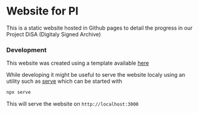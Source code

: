 # Website for PI

This is a static website hosted in Github pages to detail the progress in our Project DiSA (Digitaly Signed Archive)

### Development

This website was created using a template available [here](https://bootstrapmade.com/flexstart-bootstrap-startup-template/)

While developing it might be useful to serve the website localy using an utility such as [serve](https://www.npmjs.com/package/serve) which can be started with

```sh
npx serve
```

This will serve the website on `http://localhost:3000`

